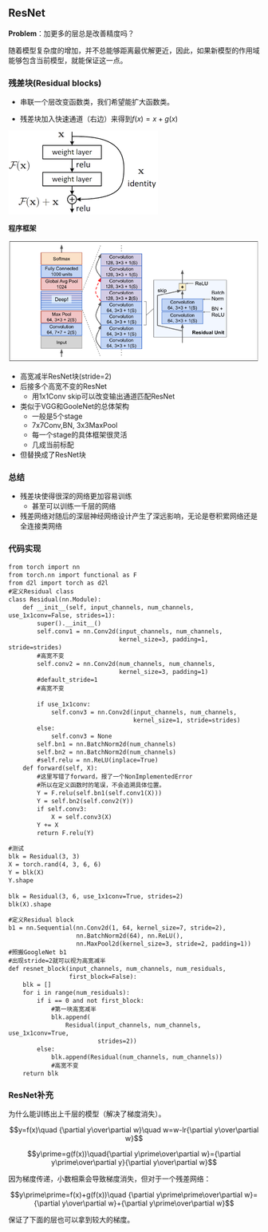 ## ResNet

**Problem**：加更多的层总是改善精度吗？

随着模型复杂度的增加，并不总能够距离最优解更近，因此，如果新模型的作用域能够包含当前模型，就能保证这一点。

### 残差块(Residual blocks)

- 串联一个层改变函数类，我们希望能扩大函数类。

- 残差块加入快速通道（右边）来得到$f(x)=x+g(x)$

![](\Images/Res%20Block.png)

**程序框架**

![](\Images/resnet_arch.png)

- 高宽减半ResNet块(stride=2)
- 后接多个高宽不变的ResNet
  - 用1x1Conv skip可以改变输出通道匹配ResNet
- 类似于VGG和GooleNet的总体架构
  - 一般是5个stage
  - 7x7Conv,BN, 3x3MaxPool
  - 每一个stage的具体框架很灵活
  - 几成当前标配
- 但替换成了ResNet块
  
###  总结

- 残差块使得很深的网络更加容易训练
  - 甚至可以训练一千层的网络
- 残差网络对随后的深层神经网络设计产生了深远影响，无论是卷积累网络还是全连接类网络

### 代码实现

```import torch
from torch import nn
from torch.nn import functional as F
from d2l import torch as d2l
#定义Residual class
class Residual(nn.Module):
    def __init__(self, input_channels, num_channels, use_1x1conv=False, strides=1):
        super().__init__()
        self.conv1 = nn.Conv2d(input_channels, num_channels,
                               kernel_size=3, padding=1, stride=strides)
        #高宽不变
        self.conv2 = nn.Conv2d(num_channels, num_channels,
                               kernel_size=3, padding=1)
        #default_stride=1
        #高宽不变
     
        if use_1x1conv:
            self.conv3 = nn.Conv2d(input_channels, num_channels,
                                   kernel_size=1, stride=strides)
        else:
            self.conv3 = None
        self.bn1 = nn.BatchNorm2d(num_channels)
        self.bn2 = nn.BatchNorm2d(num_channels)
        #self.relu = nn.ReLU(inplace=True)
    def forward(self, X):
        #这里写错了forward，报了一个NonImplementedError
        #所以在定义函数时的笔误，不会追溯具体位置。
        Y = F.relu(self.bn1(self.conv1(X)))
        Y = self.bn2(self.conv2(Y))
        if self.conv3:
            X = self.conv3(X)
        Y += X
        return F.relu(Y)
```
```
#测试
blk = Residual(3, 3)
X = torch.rand(4, 3, 6, 6)
Y = blk(X)
Y.shape

blk = Residual(3, 6, use_1x1conv=True, strides=2)
blk(X).shape
```
```
#定义Residual block
b1 = nn.Sequential(nn.Conv2d(1, 64, kernel_size=7, stride=2),
                   nn.BatchNorm2d(64), nn.ReLU(),
                   nn.MaxPool2d(kernel_size=3, stride=2, padding=1))
#照搬GoogleNet b1
#出现stride=2就可以视为高宽减半
def resnet_block(input_channels, num_channels, num_residuals,
                 first_block=False):
    blk = []
    for i in range(num_residuals):
        if i == 0 and not first_block:
            #第一块高宽减半
            blk.append(
                Residual(input_channels, num_channels, use_1x1conv=True,
                         strides=2))
        else:
            blk.append(Residual(num_channels, num_channels))
            #高宽不变
    return blk
```

### ResNet补充

为什么能训练出上千层的模型（解决了梯度消失）。

$$y=f(x)\quad {\partial y\over\partial w}\quad w=w-lr{\partial y\over\partial w}$$

$$y\prime=g(f(x))\quad{\partial y\prime\over\partial w}={\partial y\prime\over\partial y}{\partial y\over\partial w}$$

因为梯度传递，小数相乘会导致梯度消失，但对于一个残差网络：

$$y\prime\prime=f(x)+g(f(x))\quad {\partial y\prime\prime\over\partial w}={\partial y\over\partial w}+{\partial y\prime\over\partial w}$$

保证了下面的层也可以拿到较大的梯度。




